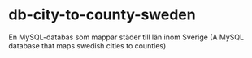 db-city-to-county-sweden
========================

En MySQL-databas som mappar städer till län inom Sverige (A MySQL database that maps swedish cities to counties)
